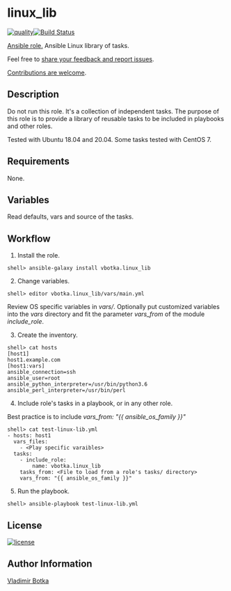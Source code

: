 # linux_lib

[![quality](https://img.shields.io/ansible/quality/27910)](https://galaxy.ansible.com/vbotka/linux_lib)[![Build Status](https://travis-ci.org/vbotka/ansible-linux-lib.svg?branch=master)](https://travis-ci.org/vbotka/ansible-linux-lib)

[Ansible role.](https://galaxy.ansible.com/vbotka/linux_lib/) Ansible Linux library of tasks.

Feel free to [share your feedback and report issues](https://github.com/vbotka/ansible-linux-lib/issues).

[Contributions are welcome](https://github.com/firstcontributions/first-contributions).


## Description

Do not run this role. It's a collection of independent tasks. The purpose of this role is to provide a library of reusable tasks to be included in playbooks and other roles.

Tested with Ubuntu 18.04 and 20.04. Some tasks tested with CentOS 7.


## Requirements

None.


## Variables


Read defaults, vars and source of the tasks.


## Workflow

1) Install the role.

```
shell> ansible-galaxy install vbotka.linux_lib
```

2) Change variables.

```
shell> editor vbotka.linux_lib/vars/main.yml
```

Review OS specific variables in *vars/*. Optionally put customized variables into the *vars* directory and fit the parameter *vars_from* of the module *include_role*.

3) Create the inventory.

```
shell> cat hosts
[host1]
host1.example.com
[host1:vars]
ansible_connection=ssh
ansible_user=root
ansible_python_interpreter=/usr/bin/python3.6
ansible_perl_interpreter=/usr/bin/perl
```

4) Include role's tasks in a playbook, or in any other role.

Best practice is to include *vars_from: "{{ ansible_os_family }}"*

```
shell> cat test-linux-lib.yml
- hosts: host1
  vars_files:
    - <Play specific varaibles>
  tasks:
    - include_role:
        name: vbotka.linux_lib
	tasks_from: <File to load from a role's tasks/ directory>
	vars_from: "{{ ansible_os_family }}"
```

5) Run the playbook.

```
shell> ansible-playbook test-linux-lib.yml
```

## License

[![license](https://img.shields.io/badge/license-BSD-red.svg)](https://www.freebsd.org/doc/en/articles/bsdl-gpl/article.html)


## Author Information

[Vladimir Botka](https://botka.link)
